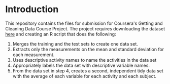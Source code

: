 # Introduction

This repository contains the files for submission for Coursera's Getting and Cleaning Data Course Project. The project requires downloading the dataset [here](https://d396qusza40orc.cloudfront.net/getdata%2Fprojectfiles%2FUCI%20HAR%20Dataset.zip) and creating an R script that does the following:

1. Merges the training and the test sets to create one data set.
2. Extracts only the measurements on the mean and standard deviation for each measurement.
3. Uses descriptive activity names to name the activities in the data set
4. Appropriately labels the data set with descriptive variable names.
5. From the data set in step 4, creates a second, independent tidy data set with the average of each variable for each activity and each subject.


